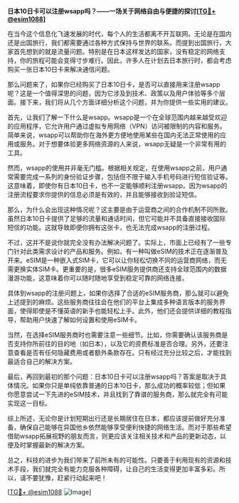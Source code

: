 **日本10日卡可以注册wsapp吗？——一场关于网络自由与便捷的探讨[[TG💪+ @esim1088](https://t.me/s/esim1088)]**

在当今这个信息化飞速发展的时代，每个人的生活都离不开互联网。无论是在国内还是出国旅行，我们都需要通过各种方式保持与世界的联系。而提到出国旅行，大家首先想到的就是流量问题。特别是在日本这样发达的国家，没有稳定的网络支持，你的旅程可能会变得寸步难行。因此，许多人在计划去日本旅行时，都会考虑购买一张日本10日卡来解决通信问题。

那么问题来了，如果你已经购买了日本10日卡，是否可以直接用来注册wsapp呢？这是一个值得深思的问题，因为它涉及到技术、政策以及用户体验等多个层面。接下来，我们将从几个方面详细分析这个问题，并为你提供一些实用的建议。

首先，让我们了解一下什么是wsapp。wsapp是一个在全球范围内越来越受欢迎的应用程序，它允许用户通过虚拟专用网络（VPN）访问被限制的内容和服务。简单来说，wsapp可以帮助你在海外更方便地使用某些在国内无法正常使用的应用或服务。对于想要体验更多网络资源的人来说，wsapp无疑是一个非常有用的工具。

然而，wsapp的使用并非毫无门槛。根据相关规定，在使用wsapp之前，用户通常需要完成一系列的身份验证步骤，包括但不限于输入手机号码进行短信验证等。这意味着，即使你有日本10日卡，也不一定能够顺利注册wsapp。因为wsapp的注册流程要求你提供的信息必须是有效的，并且能够接收到验证短信。

那么，为什么会出现这种情况呢？这主要是由于运营商之间的合作机制不同所致。虽然日本10日卡提供了足够的流量和通话时间，但它可能并不具备直接接收国际短信的功能。这就导致即便你拥有这张卡，也无法完成wsapp的注册过程。

不过，这并不是说你就完全没有办法解决问题了。实际上，市面上已经有了一些专门针对此类需求设计的产品和服务。例如，有一种叫做eSIM的技术正在逐渐普及开来。eSIM是一种嵌入式SIM卡，它可以让你轻松切换不同的运营商网络，而无需更换实体SIM卡。更重要的是，很多eSIM服务提供商还支持全球范围内的数据漫游功能，这意味着你可以随时随地享受到稳定可靠的网络连接。

具体到wsapp的注册问题上，如果你选择了合适的eSIM服务商，那么就可以避免上述提到的麻烦。这些服务商往往会在他们的平台上集成多种语言版本的服务界面，使得即使是不懂英语的新手也能轻松上手。此外，他们还会提供详细的教程指导，帮助用户快速了解如何设置和使用eSIM卡。

当然，在选择eSIM服务商时也需要注意一些细节。比如，你需要确认该服务商是否支持你所前往的目的地（如日本），以及它的资费标准是否合理。另外，还要注意查看是否有任何隐藏费用或者额外条款存在。只有经过充分比较之后，才能找到最适合自己的解决方案。

最后，再回到最初的那个问题：日本10日卡可以注册wsapp吗？答案是取决于具体情况。如果你只是单纯依靠普通的日本10日卡，那么成功的概率较低；但如果你愿意尝试一下先进的eSIM技术，并且找到了靠谱的服务商，那么就完全有可能实现这一目标。

综上所述，无论你是计划短期出行还是长期居住在日本，都应该提前做好充分准备，确保自己能够在异国他乡依然能够享受便利快捷的网络生活。而对于那些希望借助wsapp拓展视野的朋友而言，则更应该关注相关技术和产品的更新动态，以便及时掌握最新的解决方案。

总之，科技的进步为我们带来了前所未有的可能性。只要善于利用现有的资源和技术手段，我们就完全有能力克服各种障碍，让自己的生活变得更加丰富多彩。所以，请不要犹豫，赶紧行动起来吧！

[[TG💪+ @esim1088](https://t.me/s/esim1088) ![Image](https://i.postimg.cc/4NQfJmqS/Snipaste-2025-05-13-00-14-12.png)]